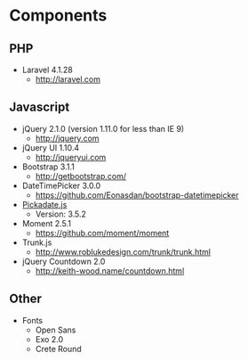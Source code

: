 # Components

## PHP

- Laravel 4.1.28
	- http://laravel.com

## Javascript

- jQuery 2.1.0 (version 1.11.0 for less than IE 9)
	- http://jquery.com
- jQuery UI 1.10.4
	- http://jqueryui.com
- Bootstrap 3.1.1
	- http://getbootstrap.com/
- DateTimePicker 3.0.0
	- https://github.com/Eonasdan/bootstrap-datetimepicker
- [Pickadate.js](http://amsul.ca/pickadate.js/)
	- Version: 3.5.2
- Moment 2.5.1
	- https://github.com/moment/moment
- Trunk.js
	- http://www.roblukedesign.com/trunk/trunk.html
- jQuery Countdown 2.0
	- http://keith-wood.name/countdown.html

## Other

- Fonts
	- Open Sans
	- Exo 2.0
	- Crete Round